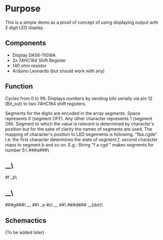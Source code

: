 Purpose
=======
This is a simple demo as a proof of concept of using displaying output
with 2 digit LED display.

Components
----------
* Display DA56-11GWA
* 2x 74HC164 Shift Register
* 140 ohm resistor
* Arduino Leonardo (but should work with any)

Function
--------
Cycles from 0 to 99.
Displays numbers by sending bits serially via pin 12 (Bit_out)
to two 74HC164 shift registers.

Segments for the digits are encoded in the array _segments_.
Space represents 0 (segment OFF).
Any other character represents 1 (segment ON).
Segment to which the value is relevant is determined by character's position
but for the sake of clarity the names of segments are used.
The mapping of character's position to LED segements is following: "fba.cgde"
I.e: the first character determines the state of segment _f_,
second character maps to segment _b_ and so on.
E.g.:
String "f a cgd " makes segments for number 5:\\
   ###a###\\
 ##       __\\
 #f       _b\\
 ##       __\\
   ###g###\\
 __       ##\\
 _e       #c\\
 __       ##\\
   ###d###   __(dot)\\

Schemactics
-----------
(To be added later)
